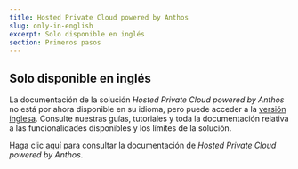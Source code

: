 ```yaml
---
title: Hosted Private Cloud powered by Anthos
slug: only-in-english
excerpt: Solo disponible en inglés
section: Primeros pasos
---
```


## Solo disponible en inglés

La documentación de la solución *Hosted Private Cloud powered by Anthos* no está por ahora disponible en su idioma, pero puede acceder a la [versión inglesa](https://docs.ovh.com/gb/en/hosted-private-cloud-anthos/). Consulte nuestras guías, tutoriales y toda la documentación relativa a las funcionalidades disponibles y los límites de la solución.

Haga clic [aquí](https://docs.ovh.com/gb/en/hosted-private-cloud-anthos/) para consultar la documentación de *Hosted Private Cloud powered by Anthos*.